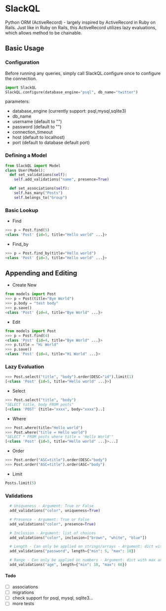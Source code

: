 # SlackQL
Python ORM (ActiveRecord) - largely inspired by ActiveRecord in Ruby on Rails. Just like in Ruby on Rails, this ActiveRecord utilizes lazy evaluations, which allows method to be chainable.

## Basic Usage
### Configuration
Before running any queries, simply call SlackQL.configure once to configure the connection.
```python
import SlackQL
SlackQL.configure(database_engine="psql", db_name="twitter")
```

parameters:
  - database_engine (currently support: psql,mysql,sqlite3)
  - db_name
  - username (default to "")
  - password (default to "")
  - connection_timeout
  - host (default to localhost)
  - port (default to database default port)


### Defining a Model
```python
from SlackQL import Model
class User(Model):
  def set_validations(self):
    self.add_validations("name", presence=True)

  def set_associations(self):
    self.has_many("Posts")
    self.belongs_to("Group")
```

### Basic Lookup
- Find
```python
>>> p = Post.find(5)
<class 'Post' {id=5, title="Hello world" ...}>
```

- Find_by
```python
>>> p = Post.find_by(title="Hello world")
<class 'Post' {id=3, title="Hello world" ...}>
```

## Appending and Editing
- Create New
```python
from models import Post
>>> p = Post(title="Bye World")
>>> p.body = "test body"
>>> p.save()
<class 'Post' {id=4, title="Bye World" ...}>
```

- Edit
```python
from models import Post
>>> p = Post.find(4)
<class 'Post' {id=4, title="Bye World" ...}>
>>> p.title = "Hi World"
>>> p.save()
<class 'Post' {id=4, title="Hi World" ...}>
```

### Lazy Evaluation
```python
>>> Post.select("title", "body").order(DESC="id").limit(1)
[<class 'Post' {id=5, title="Hello world" ...}>]
```

- Select
```python
>>> Post.select("title", "body")
"SELECT title, body FROM posts"
[<class 'POST' {title="xxxx", body="xxxx"}..]
```

- Where
```python
>>> Post.where(title="Hello world")
>>> Post.where("title = Hello world")
"SELECT * FROM posts where title = 'Hello World'"
[<class 'Post' {id=5, title="Hello world" ...}>...]
```

- Order
```python
>>> Post.order("ASC=title").order(DESC="body")
>>> Post.order("ASC=title").order(ASC="body")
```
- Limit
```python
Posts.limit(5)
```

### Validations
```python
  # Uniqueness - Argument: True or False
  add_validations("color", uniqueness=True)

  # Presence - Argument: True or False
  add_validations("color", presence=True)

  # Inclusion - Argument: list of choices
  add_validations("color", inclusion=["brown", "white", "blue"])

  # Length - Can only be applied on strings/arrays - Argument: dict with max and mean
  add_validations("password", length={"min": 5, "max": 10})

  # Range - Can only be applied on numbers - Argument: dict with max and mean
  add_validations("age", length={"min": 18, "max": 66})
```

#### Todo
- [ ] associations
- [ ] migrations
- [ ] check support for psql, mysql, sqlite3...
- [ ] more tests
